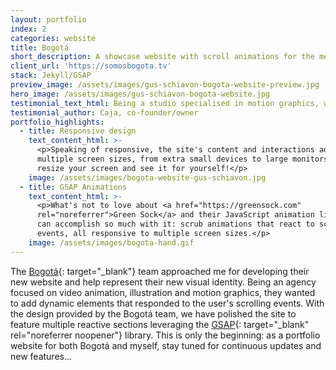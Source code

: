 ```yaml
---
layout: portfolio
index: 2
categories: website
title: Bogotá
short_description: A showcase website with scroll animations for the media agency
client_url: 'https://somosbogota.tv'
stack: Jekyll/GSAP
preview_image: /assets/images/gus-schiavon-bogota-website-preview.jpg
hero_image: /assets/images/gus-schiavon-bogota-website.jpg
testimonial_text_html: Being a studio specialised in motion graphics, we wanted to add some dynamism to our site. Gus helped us <strong>implement the scroll animations just as requested</strong> and more importantly, on schedule! We'll be upgrading our site with more features soon, and Gus will be <strong>the</strong> man to handle that!
testimonial_author: Caja, co-founder/owner
portfolio_highlights:
  - title: Responsive design
    text_content_html: >-
      <p>Speaking of responsive, the site's content and interactions adapt to
      multiple screen sizes, from extra small devices to large monitors. Go on,
      resize your screen and see it for yourself!</p>
    image: /assets/images/bogota-website-gus-schiavon.jpg
  - title: GSAP Animations
    text_content_html: >-
      <p>What's not to love about <a href="https://greensock.com"
      rel="noreferrer">Green Sock</a> and their JavaScript animation library? We
      can accomplish so much with it: scrub animations that react to scroll
      events, all responsive to multiple screen sizes.</p>
    image: /assets/images/bogota-hand.gif
---
```


The [Bogot&aacute;](https://somosbogota.tv){: target="_blank"} team approached me for developing their new website and help represent their new visual identity. Being an agency focused on video animation, illustration and motion graphics, they wanted to add dynamic elements that responded to the user's scrolling events. With the design provided by the Bogot&aacute; team, we have polished the site to feature multiple reactive sections leveraging the [GSAP](https://greensock.com){: target="_blank" rel="noreferrer noopener"} library. This is only the beginning: as a portfolio website for both Bogot&aacute; and myself, stay tuned for continuous updates and new features…